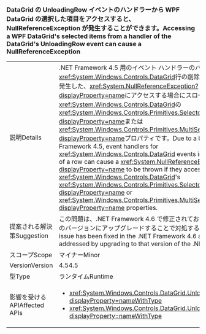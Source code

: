 ### <a name="accessing-a-wpf-datagrids-selected-items-from-a-handler-of-the-datagrids-unloadingrow-event-can-cause-a-nullreferenceexception"></a><span data-ttu-id="508aa-101">DataGrid の UnloadingRow イベントのハンドラーから WPF DataGrid の選択した項目をアクセスすると、NullReferenceException が発生することができます。</span><span class="sxs-lookup"><span data-stu-id="508aa-101">Accessing a WPF DataGrid's selected items from a handler of the DataGrid's UnloadingRow event can cause a NullReferenceException</span></span>

|   |   |
|---|---|
|<span data-ttu-id="508aa-102">説明</span><span class="sxs-lookup"><span data-stu-id="508aa-102">Details</span></span>|<span data-ttu-id="508aa-103">.NET Framework 4.5 用のイベント ハンドラーのバグにより<xref:System.Windows.Controls.DataGrid>行の削除に関連するイベントが発生した、<xref:System.NullReferenceException?displayProperty=name>にアクセスする場合にスローされる、<xref:System.Windows.Controls.DataGrid>の<xref:System.Windows.Controls.Primitives.Selector.SelectedItem?displayProperty=name>または<xref:System.Windows.Controls.Primitives.MultiSelector.SelectedItems?displayProperty=name>プロパティです。</span><span class="sxs-lookup"><span data-stu-id="508aa-103">Due to a bug in the .NET Framework 4.5, event handlers for <xref:System.Windows.Controls.DataGrid> events involving the removal of a row can cause a <xref:System.NullReferenceException?displayProperty=name> to be thrown if they access the <xref:System.Windows.Controls.DataGrid>'s <xref:System.Windows.Controls.Primitives.Selector.SelectedItem?displayProperty=name> or <xref:System.Windows.Controls.Primitives.MultiSelector.SelectedItems?displayProperty=name> properties.</span></span>|
|<span data-ttu-id="508aa-104">提案される解決策</span><span class="sxs-lookup"><span data-stu-id="508aa-104">Suggestion</span></span>|<span data-ttu-id="508aa-105">この問題は、.NET Framework 4.6 で修正されており、.NET Framework のバージョンにアップグレードすることで対処することがあります。</span><span class="sxs-lookup"><span data-stu-id="508aa-105">This issue has been fixed in the .NET Framework 4.6 and may be addressed by upgrading to that version of the .NET Framework.</span></span>|
|<span data-ttu-id="508aa-106">スコープ</span><span class="sxs-lookup"><span data-stu-id="508aa-106">Scope</span></span>|<span data-ttu-id="508aa-107">マイナー</span><span class="sxs-lookup"><span data-stu-id="508aa-107">Minor</span></span>|
|<span data-ttu-id="508aa-108">Version</span><span class="sxs-lookup"><span data-stu-id="508aa-108">Version</span></span>|<span data-ttu-id="508aa-109">4.5</span><span class="sxs-lookup"><span data-stu-id="508aa-109">4.5</span></span>|
|<span data-ttu-id="508aa-110">型</span><span class="sxs-lookup"><span data-stu-id="508aa-110">Type</span></span>|<span data-ttu-id="508aa-111">ランタイム</span><span class="sxs-lookup"><span data-stu-id="508aa-111">Runtime</span></span>|
|<span data-ttu-id="508aa-112">影響を受ける API</span><span class="sxs-lookup"><span data-stu-id="508aa-112">Affected APIs</span></span>|<ul><li><xref:System.Windows.Controls.DataGrid.UnloadingRow?displayProperty=nameWithType></li><li><xref:System.Windows.Controls.DataGrid.UnloadingRowDetails?displayProperty=nameWithType></li></ul>|

